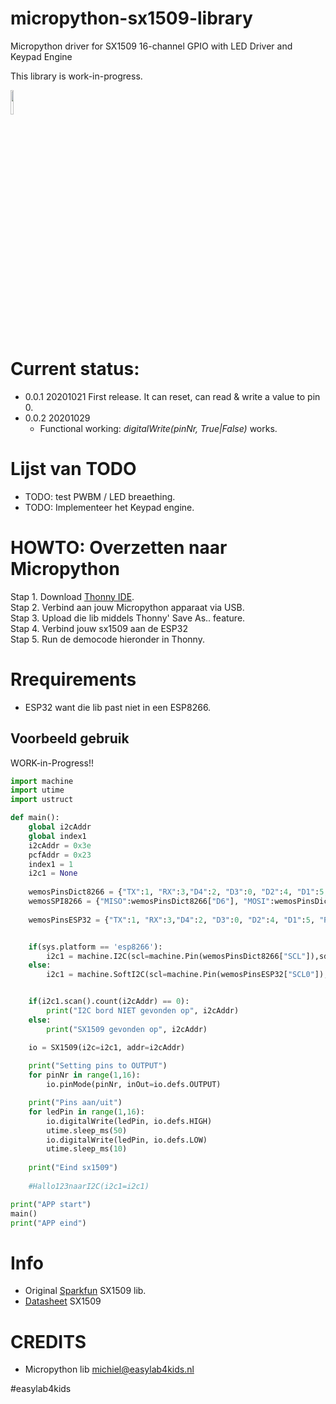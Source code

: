 # micropython-sx1509-library
Micropython driver for SX1509 16-channel GPIO with LED Driver and Keypad Engine

This library is work-in-progress. 

<img src="https://cdn.sparkfun.com/r/500-500/assets/parts/1/0/9/5/6/13601-01.jpg" width="10%" hieght="10%">

# Current status:
- 0.0.1 20201021 First release. It can reset, can read & write a value to pin 0.
- 0.0.2 20201029
  * Functional working: <i>digitalWrite(pinNr, True|False)</i> works.

# Lijst van TODO
  * TODO: test PWBM / LED breaething.
  * TODO: Implementeer het Keypad engine.

# HOWTO: Overzetten naar Micropython
 Stap 1. Download <a href="http://thonny.org">Thonny IDE</a>. <br>
 Stap 2. Verbind aan jouw Micropython apparaat via USB.<br>
 Stap 3. Upload die lib middels Thonny' Save As.. feature.<br>
 Stap 4. Verbind jouw sx1509 aan de ESP32<br>
 Stap 5. Run de democode hieronder in Thonny.<br>

# Rrequirements
 - ESP32 want die lib past niet in een ESP8266.

## Voorbeeld gebruik
WORK-in-Progress!!

```python
import machine
import utime
import ustruct

def main():
    global i2cAddr
    global index1
    i2cAddr = 0x3e
    pcfAddr = 0x23
    index1 = 1
    i2c1 = None
    
    wemosPinsDict8266 = {"TX":1, "RX":3,"D4":2, "D3":0, "D2":4, "D1":5, "RX":3, "TX":1, "D8":15, "D7":13, "D6":12, "D5":14, "D0":16, "SCL":5, "SDA":4}
    wemosSPI8266 = {"MISO":wemosPinsDict8266["D6"], "MOSI":wemosPinsDict8266["D7"], "SCK":wemosPinsDict8266["D5"], "CSN":wemosPinsDict8266["D4"], "CE":wemosPinsDict8266["D3"]}
    
    wemosPinsESP32 = {"TX":1, "RX":3,"D4":2, "D3":0, "D2":4, "D1":5, "RX":3, "TX":1, "D8":15, "D7":13, "D6":12, "D5":14, "D0":16, "SCL0":21, "SDA0":22}


    if(sys.platform == 'esp8266'):
        i2c1 = machine.I2C(scl=machine.Pin(wemosPinsDict8266["SCL"]),sda=machine.Pin(wemosPinsDict8266["SDA"]),freq=100000)
    else:
        i2c1 = machine.SoftI2C(scl=machine.Pin(wemosPinsESP32["SCL0"]),sda=machine.Pin(wemosPinsESP32["SDA0"]),freq=100000)


    if(i2c1.scan().count(i2cAddr) == 0):
        print("I2C bord NIET gevonden op", i2cAddr)
    else:
        print("SX1509 gevonden op", i2cAddr)

    io = SX1509(i2c=i2c1, addr=i2cAddr)
    
    print("Setting pins to OUTPUT")
    for pinNr in range(1,16):
        io.pinMode(pinNr, inOut=io.defs.OUTPUT)

    print("Pins aan/uit")
    for ledPin in range(1,16):
        io.digitalWrite(ledPin, io.defs.HIGH)
        utime.sleep_ms(50)
        io.digitalWrite(ledPin, io.defs.LOW)
        utime.sleep_ms(10)
    
    print("Eind sx1509")
    
    #Hallo123naarI2C(i2c1=i2c1)

print("APP start")
main()
print("APP eind")

```

# Info
- Original <a href="https://learn.sparkfun.com/tutorials/sx1509-io-expander-breakout-hookup-guide">Sparkfun</a> SX1509 lib.
- <a href="https://datasheet.octopart.com/SX1509BIULTRT-Semtech-datasheet-12516845.pdf">Datasheet</a> SX1509


# CREDITS
- Micropython lib michiel@easylab4kids.nl

#easylab4kids
